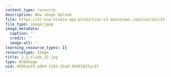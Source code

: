 ```yaml
---
content_type: resource
description: New image Upload
file: https://ol-ocw-studio-app-production.s3.amazonaws.com/courses/15-s21-nuts-and-bolts-of-business-plans-january-iap-2014/960bae15a9b4319325ad38d91827ac37_2.2_slide_12.jpg
file_type: image/jpeg
image_metadata:
  caption: ''
  credit: ''
  image-alt: ''
learning_resource_types: []
resourcetype: Image
title: 2.2_slide_12.jpg
type: OCWImage
uid: 960bae15-a9b4-3193-25ad-38d91827ac37
---
```

